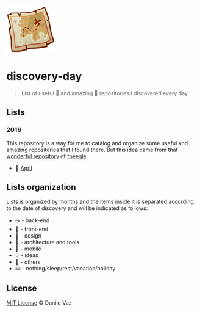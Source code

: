 ![discovery-day cover](https://raw.githubusercontent.com/danilovaz/discovery-day/master/assets/logo.png)

# discovery-day
> List of useful :punch: and amazing :pray: repositories I discovered every day.

## Lists

### 2016

This repository is a way for me to catalog and organize some useful and amazing repositories that I found there. But this idea came from that [wonderful repository](https://github.com/fbeegle/discovery-log) of [fbeegle](https://github.com/fbeegle/).

* :calendar: [April](https://github.com/danilovaz/discovery-day/blob/master/2016/april.md)

## Lists organization

Lists is organized by months and the items inside it is separated according to the date of discovery and will be indicated as follows:

- :coffee: - back-end
- :beers: - front-end
- :art: - design
- :wrench: - architecture and tools
- :iphone: - mobile
- :bulb: - ideas
- :lollipop: - others
- :zzz: - nothing/sleep/rest/vacation/holiday

## License

[MIT License](http://danilovaz.mit-license.org/) © Danilo Vaz